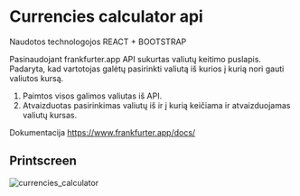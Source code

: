 # Currencies calculator api

Naudotos technologojos REACT + BOOTSTRAP

Pasinaudojant frankfurter.app API sukurtas valiutų keitimo puslapis. Padaryta, kad vartotojas galėtų pasirinkti valiutą iš kurios į kurią nori gauti valiutos kursą.
1. Paimtos visos galimos valiutas iš API.
2. Atvaizduotas  pasirinkimas valiutų iš ir į kurią keičiama ir atvaizduojamas valiutų kursas.

Dokumentacija
https://www.frankfurter.app/docs/ 


## Printscreen

![currencies_calculator](https://user-images.githubusercontent.com/117721797/214685575-f3cd103a-72a0-4b1f-8265-6b4b4fa13c55.jpg)









